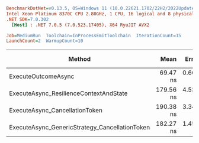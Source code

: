 ``` ini

BenchmarkDotNet=v0.13.5, OS=Windows 11 (10.0.22621.1702/22H2/2022Update/SunValley2), VM=Hyper-V
Intel Xeon Platinum 8370C CPU 2.80GHz, 1 CPU, 16 logical and 8 physical cores
.NET SDK=7.0.302
  [Host] : .NET 7.0.5 (7.0.523.17405), X64 RyuJIT AVX2

Job=MediumRun  Toolchain=InProcessEmitToolchain  IterationCount=15  
LaunchCount=2  WarmupCount=10  

```
|                                         Method |      Mean |    Error |   StdDev | Ratio | RatioSD | Allocated | Alloc Ratio |
|----------------------------------------------- |----------:|---------:|---------:|------:|--------:|----------:|------------:|
|                            ExecuteOutcomeAsync |  69.47 ns | 0.660 ns | 0.947 ns |  1.00 |    0.00 |         - |          NA |
|         ExecuteAsync_ResilienceContextAndState | 179.56 ns | 4.533 ns | 6.500 ns |  2.59 |    0.12 |         - |          NA |
|                 ExecuteAsync_CancellationToken | 190.38 ns | 3.343 ns | 4.900 ns |  2.74 |    0.08 |         - |          NA |
| ExecuteAsync_GenericStrategy_CancellationToken | 182.27 ns | 1.452 ns | 2.083 ns |  2.62 |    0.05 |         - |          NA |
